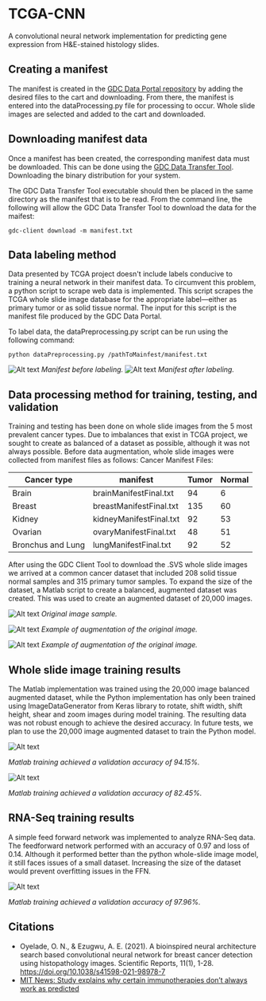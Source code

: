 # TCGA-CNN
A convolutional neural network implementation for predicting gene expression from H&amp;E-stained histology slides.

## Creating a manifest

The manifest is created in the [GDC Data Portal repository](https://portal.gdc.cancer.gov/repository) by adding the
desired files to the cart and downloading. From there, the manifest is entered into the dataProcessing.py file for
processing to occur. Whole slide images are selected and added to the cart and downloaded.

## Downloading manifest data

Once a manifest has been created, the corresponding manifest data must be downloaded. This can be done using the
[GDC Data Transfer Tool](https://gdc.cancer.gov/access-data/gdc-data-transfer-tool). Downloading the binary
distribution for your system.

The GDC Data Transfer Tool executable should then be placed in the same directory as the manifest that is to be read.
From the command line, the following will allow the GDC Data Transfer Tool to download the data for the maifest:
```commandline
gdc-client download -m manifest.txt
```

## Data labeling method

Data presented by TCGA project doesn't include labels conducive to training a neural network in their manifest data.
To circumvent this problem, a python script to scrape web data is implemented. This script scrapes the TCGA whole slide
image database for the appropriate label—either as primary tumor or as solid tissue normal. The input for this script
is the manifest file produced by the GDC Data Portal.

To label data, the dataPreprocessing.py script can be run using the following command:
```commandline
python dataPreprocessing.py /pathToMainfest/manifest.txt
```

![Alt text](images/exampleManifestBeforeLabeling.png "Manifest before labeling")
_Manifest before labeling._
![Alt text](images/exampleManifesetAfterLabeling.png "Manifest after labeling")
_Manifest after labeling._

## Data processing method for training, testing, and validation

Training and testing has been done on whole slide images from the 5 most prevalent cancer types. Due to imbalances that
exist in TCGA project, we sought to create as balanced of a dataset as possible, although it was not always possible.
Before data augmentation, whole slide images were collected from manifest files as follows:
Cancer Manifest Files:

| Cancer type       | manifest                | Tumor | Normal |
|-------------------|-------------------------|-------|--------|
| Brain             | brainManifestFinal.txt  | 94    | 6      |
| Breast            | breastManifestFinal.txt | 135   | 60     |
| Kidney            | kidneyManifestFinal.txt | 92    | 53     |
| Ovarian           | ovaryManifestFinal.txt  | 48    | 51     |
| Bronchus and Lung | lungManifestFinal.txt   | 92    | 52     |

After using the GDC Client Tool to download the .SVS whole slide images we arrived at a common cancer dataset that
included 208 solid tissue normal samples and 315 primary tumor samples. To expand the size of the dataset, a Matlab
script to create a balanced, augmented dataset was created. This was used to create an augmented dataset of 20,000
images.

![Alt text](images/TCGA-02-0071-01A-01-TS1.08ce5791-0029-4680-90fa-db48c90d45bd.png "Original image sample")
_Original image sample._

![Alt text](images/augId1TCGA-02-0071-01A-01-TS1.08ce5791-0029-4680-90fa-db48c90d45bd.png "Original image sample")
_Example of augmentation of the original image._

![Alt text](images/augId2TCGA-02-0071-01A-01-TS1.08ce5791-0029-4680-90fa-db48c90d45bd.png "Original image sample")
_Example of augmentation of the original image._

## Whole slide image training results

The Matlab implementation was trained using the 20,000 image balanced augmented dataset, while the Python
implementation has only been trained using ImageDataGenerator from Keras library to rotate, shift width, shift height,
shear and zoom images during model training. The resulting data was not robust enough to achieve the desired accuracy.
In future tests, we plan to use the 20,000 image augmented dataset to train the Python model.

![Alt text](images/matlabTraining9415.png "Matlab training results")

_Matlab training achieved a validation accuracy of 94.15%._

![Alt text](images/pythonTraining8245.png "Python training results")

_Matlab training achieved a validation accuracy of 82.45%._


## RNA-Seq training results
A simple feed forward network was implemented to analyze RNA-Seq data. The feedforward network performed with an
accuracy of 0.97 and loss of 0.14. Although it performed better than the python whole-slide image model, it still faces
issues of a small dataset. Increasing the size of the dataset would prevent overfitting issues in the FFN. 

![Alt text](images/pythonTraining9796.png "Python training results")

_Matlab training achieved a validation accuracy of 97.96%._


## Citations
- Oyelade, O. N., & Ezugwu, A. E. (2021). A bioinspired neural architecture search based convolutional neural network for breast cancer detection using histopathology images. Scientific Reports, 11(1), 1-28. https://doi.org/10.1038/s41598-021-98978-7
- [MIT News: Study explains why certain immunotherapies don’t always work as predicted](https://news.mit.edu/2023/study-explains-checkpoint-blockade-inhibitors-0914)

